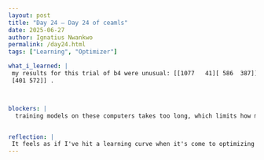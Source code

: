 ```yaml
---
layout: post
title: "Day 24 – Day 24 of ceamls"
date: 2025-06-27
author: Ignatius Nwankwo
permalink: /day24.html
tags: ["Learning", "Optimizer"]

what_i_learned: |
 my results for this trial of b4 were unusual: [[1077   41][ 586  387]]. I used adamw optimizer as well as signmoid and binary crossentropy and my results look more intentional but not promising enough. I got help from my teammates to debug errors and further optimize this model and rerun it. I reran the model for a fourth time using data augmentation, adamw, and a few other hyperparameters, and the confusion matrix was much more positive [[869 249]
 [401 572]] .



blockers: |
  training models on these computers takes too long, which limits how much progress I can make daily. 


reflection: |
 It feels as if I've hit a learning curve when it's come to optimizing the model. I've been needing alot more help lately running and testing the models to make sure everything goes smoothly. I also realized that im not as good with computers as i initially thought i was and then took the liberty of organizing my computer files, which in a way, helped me to understand file management better. Learning/Trying new things is the one thing that keeps me driven.
---
```

